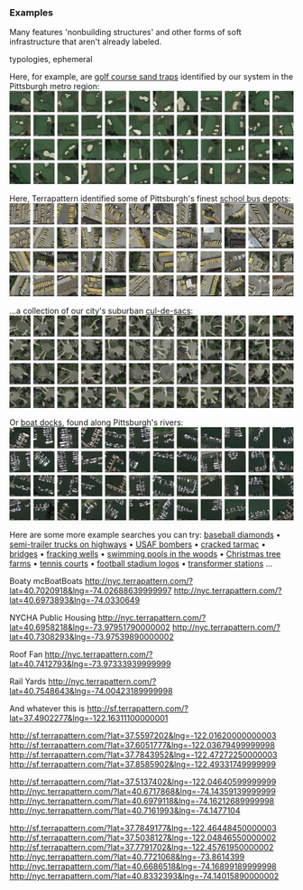 ### Examples

Many features 'nonbuilding structures' and other forms of soft infrastructure that aren't already labeled.

typologies, ephemeral

Here, for example, are [golf course sand traps](http://pgh.terrapattern.com/?lat=40.5261395&lng=-79.8810095) identified by our system in the Pittsburgh metro region:  
[![Golf course sand traps in Allegheny county, identified by Terrapattern](images/demo_golf_course_sand_traps.jpg "Golf course sand traps, identified by Terrapattern")](http://pgh.terrapattern.com/?lat=40.5261395&lng=-79.8810095)

Here, Terrapattern identified some of Pittsburgh's finest [school bus depots](http://pgh.terrapattern.com/?lat=40.461872&lng=-79.77872100000002):
[![School bus depots in Allegheny county, identified by Terrapattern](images/demo_school_bus_depots.jpg "School bus depots in Allegheny county, identified by Terrapattern")](http://pgh.terrapattern.com/?lat=40.461872&lng=-79.77872100000002)

...a collection of our city's suburban [cul-de-sacs](http://pgh.terrapattern.com/?lat=40.495312&lng=-80.16384749999997): 
[![Cul-de-sacs in Allegheny county, identified by Terrapattern](images/demo_cul_de_sacs.jpg "Cul-de-sacs in Allegheny county, identified by Terrapattern")](http://pgh.terrapattern.com/?lat=40.495312&lng=-80.16384749999997)

Or [boat docks](http://pgh.terrapattern.com/?lat=40.4310445&lng=-79.96682199999998), found along Pittsburgh's rivers:
[![Boat docks in Allegheny county, identified by Terrapattern](images/demo_docks.jpg "Boat docks in Allegheny county, identified by Terrapattern")](http://pgh.terrapattern.com/?lat=40.4310445&lng=-79.96682199999998)

Here are some more example searches you can try: [baseball diamonds](http://pgh.terrapattern.com/?lat=40.355282&lng=-80.14462550000002) • [semi-trailer trucks on highways](http://pgh.terrapattern.com/?lat=40.4582145&lng=-80.1116735) • [USAF bombers](http://pgh.terrapattern.com/?lat=40.4926995&lng=-80.21327550000001) • [cracked tarmac](http://pgh.terrapattern.com/?lat=40.499492&lng=-80.23593) • [bridges](http://pgh.terrapattern.com/?lat=40.4874745&lng=-79.905037) • [fracking wells](http://pgh.terrapattern.com/?lat=40.292582&lng=-79.94142149999999) • 
[swimming pools in the woods](http://pgh.terrapattern.com/?lat=40.5721195&lng=-79.94004849999999) • [Christmas tree farms](http://pgh.terrapattern.com/?lat=40.656242&lng=-79.75606649999997) • [tennis courts](http://pgh.terrapattern.com/?lat=40.468142&lng=-80.13158199999998) • [football stadium logos](http://pgh.terrapattern.com/?lat=40.443062&lng=-79.94004849999999) • [transformer stations](http://pgh.terrapattern.com/?lat=40.465007&lng=-80.0471425) ...

Boaty mcBoatBoats
http://nyc.terrapattern.com/?lat=40.7020918&lng=-74.02688639999997
http://nyc.terrapattern.com/?lat=40.6973893&lng=-74.0330649

NYCHA Public Housing 
http://nyc.terrapattern.com/?lat=40.6958218&lng=-73.97951790000002
http://nyc.terrapattern.com/?lat=40.7308293&lng=-73.97539890000002

Roof Fan
http://nyc.terrapattern.com/?lat=40.7412793&lng=-73.97333939999999

Rail Yards
http://nyc.terrapattern.com/?lat=40.7548643&lng=-74.00423189999998

And whatever this is
http://sf.terrapattern.com/?lat=37.4902277&lng=-122.16311100000001

http://sf.terrapattern.com/?lat=37.5597202&lng=-122.01620000000003
http://sf.terrapattern.com/?lat=37.6051777&lng=-122.03679499999998
http://sf.terrapattern.com/?lat=37.7843952&lng=-122.47272250000003
http://sf.terrapattern.com/?lat=37.8585902&lng=-122.49331749999999 

http://sf.terrapattern.com/?lat=37.5137402&lng=-122.04640599999999
http://nyc.terrapattern.com/?lat=40.6717868&lng=-74.14359139999999
http://nyc.terrapattern.com/?lat=40.6979118&lng=-74.16212689999998
http://nyc.terrapattern.com/?lat=40.7161993&lng=-74.1477104


http://sf.terrapattern.com/?lat=37.7849177&lng=-122.46448450000003 
http://sf.terrapattern.com/?lat=37.5038127&lng=-122.04846550000002
http://sf.terrapattern.com/?lat=37.7791702&lng=-122.45761950000002 
http://nyc.terrapattern.com/?lat=40.7721068&lng=-73.8614399
http://nyc.terrapattern.com/?lat=40.6686518&lng=-74.16899189999998
http://nyc.terrapattern.com/?lat=40.8332393&lng=-74.14015890000002


